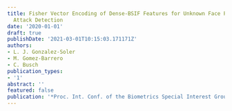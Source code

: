 ```yaml
---
title: Fisher Vector Encoding of Dense-BSIF Features for Unknown Face Presentation
  Attack Detection
date: '2020-01-01'
draft: true
publishDate: '2021-03-01T10:15:03.171171Z'
authors:
- L. J. Gonzalez-Soler
- M. Gomez-Barrero
- C. Busch
publication_types:
- '1'
abstract: ''
featured: false
publication: '*Proc. Int. Conf. of the Biometrics Special Interest Group (BIOSIG)*'
---
```


